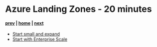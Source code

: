 # Azure Landing Zones - 20 minutes

#### [prev](./setupguide.md) | [home](./welcome.md)  | [next](./closing.md)

- [Start small and expand](https://docs.microsoft.com/en-us/azure/cloud-adoption-framework/ready/landing-zone/migrate-landing-zone)
- [Start with Enterprise Scale](https://docs.microsoft.com/en-us/azure/cloud-adoption-framework/ready/enterprise-scale/architecture)
